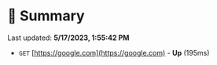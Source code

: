 # 📖 Summary
Last updated: **5/17/2023, 1:55:42 PM**

- `GET` [https://google.com](https://google.com) - **Up** (195ms)
